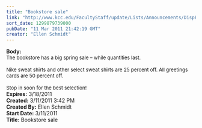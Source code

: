 ```yaml
---
title: "Bookstore sale"
link: "http://www.kcc.edu/FacultyStaff/update/Lists/Announcements/DispForm.aspx?ID=164"
sort_date: 1299879739000
pubDate: "11 Mar 2011 21:42:19 GMT"
creator: "Ellen Schmidt"
---
```


<div><b>Body:</b> <div class=ExternalClass3F4CB801E13642C9BF83C4EE47CFBC89><div><font size=2>The bookstore has a big spring sale – while quantities last.</font></div><font size=2>
<div><br>Nike sweat shirts and other select sweat shirts are 25 percent off. All greetings cards are 50 percent off.</div>
<div><br>Stop in soon for the best selection!<br></div></font></div></div>
<div><b>Expires:</b> 3/18/2011</div>
<div><b>Created:</b> 3/11/2011 3:42 PM</div>
<div><b>Created By:</b> Ellen Schmidt</div>
<div><b>Start Date:</b> 3/11/2011</div>
<div><b>Title:</b> Bookstore sale</div>
